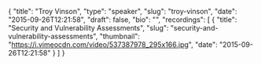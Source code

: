 {
  "title": "Troy Vinson",
  "type": "speaker",
  "slug": "troy-vinson",
  "date": "2015-09-26T12:21:58",
  "draft": false,
  "bio": "",
  "recordings": [
    {
      "title": "Security and Vulnerability Assessments",
      "slug": "security-and-vulnerability-assessments",
      "thumbnail": "https://i.vimeocdn.com/video/537387978_295x166.jpg",
      "date": "2015-09-26T12:21:58"
    }
  ]
}